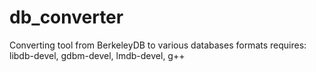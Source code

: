 # db_converter
Converting tool from BerkeleyDB to various databases formats
requires: libdb-devel, gdbm-devel, lmdb-devel, g++
